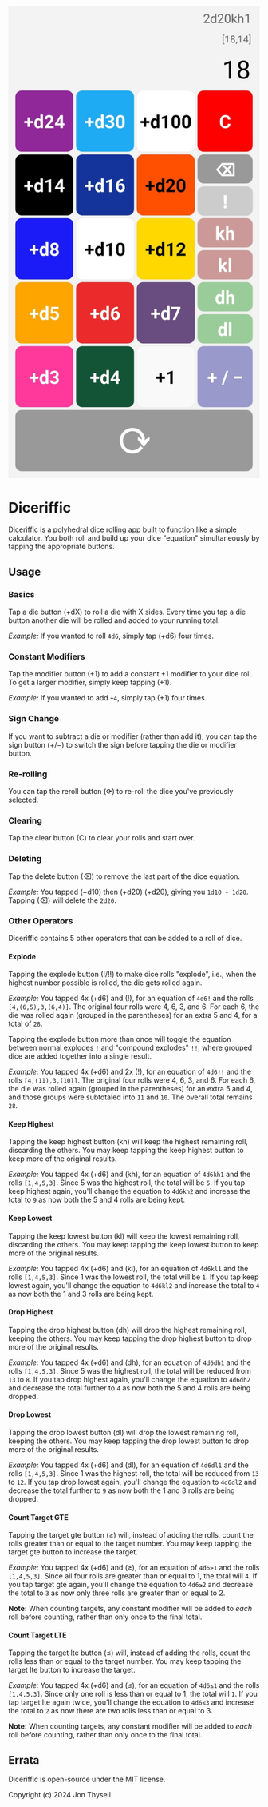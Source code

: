 ![Diceriffic Screenshot](./.github/screenshot1.jpg)

# Diceriffic #

Diceriffic is a polyhedral dice rolling app built to function like a simple calculator. You both roll and build up your dice "equation" simultaneously by tapping the appropriate buttons.

## Usage ##

### Basics ###

Tap a die button (+dX) to roll a die with X sides. Every time you tap a die button another die will be rolled and added to your running total.

*Example:* If you wanted to roll `4d6`, simply tap (+d6) four times.

### Constant Modifiers ###

Tap the modifier button (+1) to add a constant +1 modifier to your dice roll. To get a larger modifier, simply keep tapping (+1).

*Example:* If you wanted to add `+4`, simply tap (+1) four times.

### Sign Change ###

If you want to subtract a die or modifier (rather than add it), you can tap the sign button (+/−) to switch the sign before tapping the die or modifier button.

### Re-rolling ###

You can tap the reroll button (⟳) to re-roll the dice you've previously selected.

### Clearing ###

Tap the clear button (C) to clear your rolls and start over.

### Deleting ###

Tap the delete button (⌫) to remove the last part of the dice equation.

*Example:* You tapped (+d10) then (+d20) (+d20), giving you `1d10 + 1d20`. Tapping (⌫) will delete the `2d20`.

### Other Operators ###

Diceriffic contains 5 other operators that can be added to a roll of dice.

#### Explode ####

Tapping the explode button (!/!!) to make dice rolls "explode", i.e., when the highest number possible is rolled, the die gets rolled again.

*Example:* You tapped 4x (+d6) and (!), for an equation of `4d6!` and the rolls `[4,(6,5),3,(6,4)]`. The original four rolls were 4, 6, 3, and 6. For each 6, the die was rolled again (grouped in the parentheses) for an extra 5 and 4, for a total of `28`.

Tapping the explode button more than once will toggle the equation between normal explodes `!` and "compound explodes" `!!`, where grouped dice are added together into a single result.

*Example:* You tapped 4x (+d6) and 2x (!), for an equation of `4d6!!` and the rolls `[4,(11),3,(10)]`. The original four rolls were 4, 6, 3, and 6. For each 6, the die was rolled again (grouped in the parentheses) for an extra 5 and 4, and those groups were subtotaled into `11` and `10`. The overall total remains `28`.

#### Keep Highest ####

Tapping the keep highest button (kh) will keep the highest remaining roll, discarding the others. You may keep tapping the keep highest button to keep more of the original results.

*Example:* You tapped 4x (+d6) and (kh), for an equation of `4d6kh1` and the rolls `[1,4,5,3]`. Since 5 was the highest roll, the total will be `5`. If you tap keep highest again, you'll change the equation to `4d6kh2` and increase the total to `9` as now both the 5 and 4 rolls are being kept.

#### Keep Lowest ####

Tapping the keep lowest button (kl) will keep the lowest remaining roll, discarding the others. You may keep tapping the keep lowest button to keep more of the original results.

*Example:* You tapped 4x (+d6) and (kl), for an equation of `4d6kl1` and the rolls `[1,4,5,3]`. Since 1 was the lowest roll, the total will be `1`. If you tap keep lowest again, you'll change the equation to `4d6kl2` and increase the total to `4` as now both the 1 and 3 rolls are being kept.

#### Drop Highest ####

Tapping the drop highest button (dh) will drop the highest remaining roll, keeping the others. You may keep tapping the drop highest button to drop more of the original results.

*Example:* You tapped 4x (+d6) and (dh), for an equation of `4d6dh1` and the rolls `[1,4,5,3]`. Since 5 was the highest roll, the total will be reduced from `13` to `8`. If you tap drop highest again, you'll change the equation to `4d6dh2` and decrease the total further to `4` as now both the 5 and 4 rolls are being dropped.

#### Drop Lowest ####

Tapping the drop lowest button (dl) will drop the lowest remaining roll, keeping the others. You may keep tapping the drop lowest button to drop more of the original results.

*Example:* You tapped 4x (+d6) and (dl), for an equation of `4d6dl1` and the rolls `[1,4,5,3]`. Since 1 was the highest roll, the total will be reduced from `13` to `12`. If you tap drop lowest again, you'll change the equation to `4d6dl2` and decrease the total further to `9` as now both the 1 and 3 rolls are being dropped.

#### Count Target GTE ####

Tapping the target gte button (≥) will, instead of adding the rolls, count the rolls greater than or equal to the target number. You may keep tapping the target gte button to increase the target.

*Example:* You tapped 4x (+d6) and (≥), for an equation of `4d6≥1` and the rolls `[1,4,5,3]`. Since all four rolls are greater than or equal to 1, the total will `4`. If you tap target gte again, you'll change the equation to `4d6≥2` and decrease the total to `3` as now only three rolls are greater than or equal to 2.

**Note:** When counting targets, any constant modifier will be added to *each* roll before counting, rather than only once to the final total.

#### Count Target LTE ####

Tapping the target lte button (≤) will, instead of adding the rolls, count the rolls less than or equal to the target number. You may keep tapping the target lte button to increase the target.

*Example:* You tapped 4x (+d6) and (≤), for an equation of `4d6≤1` and the rolls `[1,4,5,3]`. Since only one roll is less than or equal to 1, the total will `1`. If you tap target lte again twice, you'll change the equation to `4d6≤3` and increase the total to `2` as now there are two rolls less than or equal to 3.

**Note:** When counting targets, any constant modifier will be added to *each* roll before counting, rather than only once to the final total.

## Errata ##

Diceriffic is open-source under the MIT license.

Copyright (c) 2024 Jon Thysell
